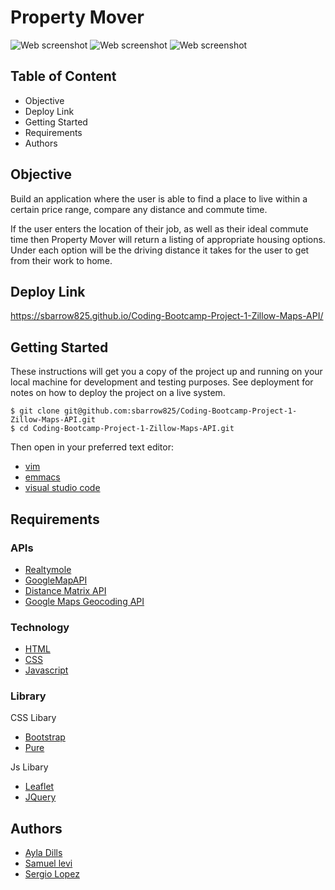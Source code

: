 # Property Mover

![Web screenshot](webscreenshot.png)
![Web screenshot](https://media.giphy.com/media/RgtzggWcC8GcHW6HnT/giphy.gif)
![Web screenshot](https://media.giphy.com/media/TiD6bqtO7e0E2KxUDt/giphy.gif)

## Table of Content
- Objective
- Deploy Link
- Getting Started
- Requirements
- Authors


## Objective
Build an application where the user is able to find a place to live within a certain price range, compare any distance and commute time.

If the user enters the location of their job, as well as their ideal commute time then Property Mover will return a listing of appropriate housing options. Under each option will be the driving distance it takes for the user to get from their work to home.

## Deploy Link
https://sbarrow825.github.io/Coding-Bootcamp-Project-1-Zillow-Maps-API/

## Getting Started
These instructions will get you a copy of the project up and running on your local machine for development and testing purposes. See deployment for notes on how to deploy the project on a live system.

```
$ git clone git@github.com:sbarrow825/Coding-Bootcamp-Project-1-Zillow-Maps-API.git
$ cd Coding-Bootcamp-Project-1-Zillow-Maps-API.git
```
Then open in your preferred text editor:
- [vim](https://www.vim.org/) 
- [emmacs](https://www.gnu.org/software/emacs/)
- [visual studio code](https://code.visualstudio.com/) 

## Requirements

### APIs
* [Realtymole](https://www.realtymole.com/api)
* [GoogleMapAPI](https://developers.google.com/maps/documentation/javascript/get-api-key)
* [Distance Matrix API](https://cloud.google.com/maps-platform/routes/?utm_source=google&utm_medium=cpc&utm_campaign=FY18-Q2-global-demandgen-paidsearchonnetworkhouseads-cs-maps_contactsal_saf&utm_content=text-ad-none-none-DEV_c-CRE_289050149274-ADGP_Hybrid+%7C+AW+SEM+%7C+SKWS+~+Distance+Matrix+API-KWID_43700035908080913-aud-581578347266:kwd-327115461770-userloc_9032071&utm_term=KW_distance%20matrix%20api-ST_distance+matrix+api&gclid=Cj0KCQjwl4v4BRDaARIsAFjATPm3PH2eBYIo85KxUULohiCbu4Zs3o-EsdVQ5Rh4wdywkihqFfWQggAaApdIEALw_wcB)
* [Google Maps Geocoding API‎](https://developers.google.com/maps/documentation/geocoding/start)

### Technology
* [HTML](https://developer.mozilla.org/en-US/docs/Web/HTML)
* [CSS](https://developer.mozilla.org/en-US/docs/Web/CSS)
* [Javascript](https://developer.mozilla.org/en-US/docs/Web/JavaScrip)

### Library
CSS Libary
* [Bootstrap](https://getbootstrap.com/)
* [Pure](https://purecss.io/buttons/)

Js  Libary
* [Leaflet](https://leafletjs.com/)
* [JQuery](https://jquery.com/)


## Authors
- [Ayla Dills](https://github.com/ayladillis)
- [Samuel levi](https://github.com/sbarrow825)
- [Sergio Lopez](https://github.com/cherjios)
